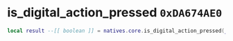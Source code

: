 # is_digital_action_pressed `0xDA674AE0`

```lua
local result --[[ boolean ]] = natives.core.is_digital_action_pressed(_actionname --[[ string ]], _unk0 --[[ boolean ]], _unk1 --[[ number ]])
```
